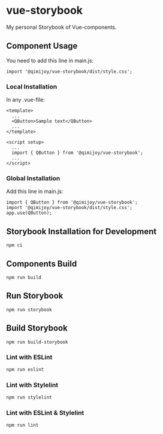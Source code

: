 # vue-storybook
My personal Storybook of Vue-components.

## Component Usage
You need to add this line in main.js:
```
import '@qimijoy/vue-storybook/dist/style.css';
```

### Local Installation
In any .vue-file:
```
<template>
  ...
  <QButton>Sample text</QButton>
  ...
</template>

<script setup>
  ...
  import { QButton } from '@qimijoy/vue-storybook';
  ...
</script>
```

### Global Installation
Add this line in main.js:
```
import { QButton } from '@qimijoy/vue-storybook';
import '@qimijoy/vue-storybook/dist/style.css';
app.use(QButton);
```

## Storybook Installation for Development
```
npm ci
```

## Components Build
```
npm run build
```

## Run Storybook
```
npm run storybook
```

## Build Storybook
```
npm run build-storybook
```

### Lint with ESLint

```sh
npm run eslint
```

### Lint with Stylelint

```sh
npm run stylelint
```

### Lint with ESLint & Stylelint

```sh
npm run lint
```

